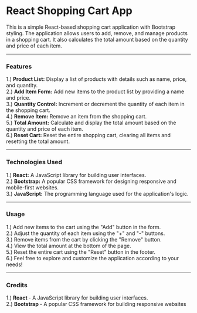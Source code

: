 # React Shopping Cart App

This is a simple React-based shopping cart application with Bootstrap styling. The application allows users to add, remove, and manage products in a shopping cart. It also calculates the total amount based on the quantity and price of each item.

<hr>

### Features

1.) <b>Product List:</b> Display a list of products with details such as name, price, and quantity. <br>
2.) <b>Add Item Form:</b> Add new items to the product list by providing a name and price.<br>
3.) <b>Quantity Control:</b> Increment or decrement the quantity of each item in the shopping cart.<br>
4.) <b>Remove Item:</b> Remove an item from the shopping cart.<br>
5.) <b>Total Amount:</b> Calculate and display the total amount based on the quantity and price of each item.<br>
6.) <b>Reset Cart:</b> Reset the entire shopping cart, clearing all items and resetting the total amount.<br>

<hr>

### Technologies Used

1.) <b>React:</b> A JavaScript library for building user interfaces.<br>
2.) <b>Bootstrap:</b> A popular CSS framework for designing responsive and mobile-first websites.<br>
3.) <b>JavaScript:</b> The programming language used for the application's logic.<br>

<hr>

### Usage

1.) Add new items to the cart using the "Add" button in the form.<br>
2.) Adjust the quantity of each item using the "+" and "-" buttons.<br>
3.) Remove items from the cart by clicking the "Remove" button.<br>
4.) View the total amount at the bottom of the page.<br>
5.) Reset the entire cart using the "Reset" button in the footer.<br>
6.) Feel free to explore and customize the application according to your needs!<br>

<hr>

### Credits

1.) <b>React </b> - A JavaScript library for building user interfaces.<br>
2.) <b>Bootstrap </b> - A popular CSS framework for building responsive websites
